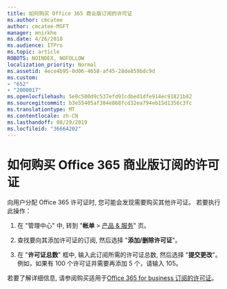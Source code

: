 ```yaml
---
title: 如何购买 Office 365 商业版订阅的许可证
ms.author: cmcatee
author: cmcatee-MSFT
manager: mnirkhe
ms.date: 4/26/2018
ms.audience: ITPro
ms.topic: article
ROBOTS: NOINDEX, NOFOLLOW
localization_priority: Normal
ms.assetid: 4ece4b95-0d06-4658-af45-28de859bdc9d
ms.custom:
- "652"
- "2000017"
ms.openlocfilehash: 5e0c500d9c537efd91cdbed1dfe914ec91821b82
ms.sourcegitcommit: b3e55405af384e868fcd32ea794eb15d1356c3fc
ms.translationtype: MT
ms.contentlocale: zh-CN
ms.lasthandoff: 08/29/2019
ms.locfileid: "36664202"
---
```

# <a name="how-to-buy-licenses-for-your-office-365-business-subscription"></a>如何购买 Office 365 商业版订阅的许可证

向用户分配 Office 365 许可证时, 您可能会发现需要购买其他许可证。 若要执行此操作：
  
1. 在 "管理中心" 中, 转到 "**帐单** \> [产品 & 服务](https://go.microsoft.com/fwlink/p/?linkid=842054)" 页。

2. 查找要向其添加许可证的订阅, 然后选择 "**添加/删除许可证**"。

3. 在 "**许可证总数**" 框中, 输入此订阅所需的许可证总数, 然后选择 "**提交更改**"。 例如，如果有 100 个许可证并需要再添加 5 个，请输入 105。

若要了解详细信息, 请参阅购买适用于[Office 365 for business 订阅的许可证](https://docs.microsoft.com/office365/admin/subscriptions-and-billing/buy-licenses)。
